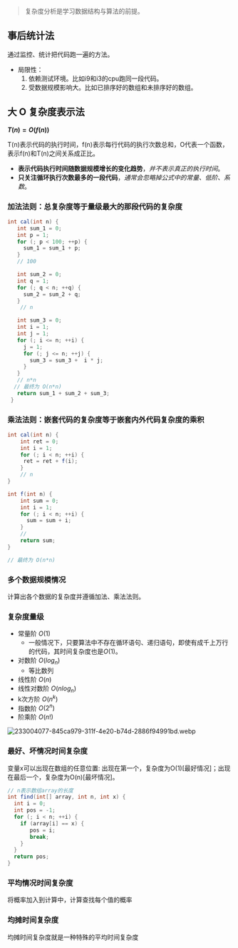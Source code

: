 > 复杂度分析是学习数据结构与算法的前提。
> 

## 事后统计法

通过监控、统计把代码跑一遍的方法。

- 局限性：
    1. 依赖测试环境。比如i9和i3的cpu跑同一段代码。
    2. 受数据规模影响大。比如已排序好的数组和未排序好的数组。

## 大 O 复杂度表示法

**$T(n) = O(f(n))$**

T(n)表示代码的执行时间，f(n)表示每行代码的执行次数总和，O代表一个函数，表示f(n)和T(n)之间关系成正比。

- **表示代码执行时间随数据规模增长的变化趋势**，*并不表示真正的执行时间*。
- **只关注循环执行次数最多的一段代码**，*通常会忽略掉公式中的常量、低阶、系数*。

### 加法法则：总复杂度等于量级最大的那段代码的复杂度

```java
int cal(int n) {
   int sum_1 = 0;
   int p = 1;
   for (; p < 100; ++p) {
     sum_1 = sum_1 + p;
   }
   // 100

   int sum_2 = 0;
   int q = 1;
   for (; q < n; ++q) {
     sum_2 = sum_2 + q;
   }
    // n

   int sum_3 = 0;
   int i = 1;
   int j = 1;
   for (; i <= n; ++i) {
     j = 1;
     for (; j <= n; ++j) {
       sum_3 = sum_3 +  i * j;
     }
   }
   // n*n
  // 最终为 O(n*n)
   return sum_1 + sum_2 + sum_3;
 }
```

### 乘法法则：嵌套代码的复杂度等于嵌套内外代码复杂度的乘积

```java
int cal(int n) {
	int ret = 0;
	int i = 1;
	for (; i < n; ++i) {
	 ret = ret + f(i);
	}
	// n
}

int f(int n) {
	int sum = 0;
	int i = 1;
	for (; i < n; ++i) {
	  sum = sum + i;
	}
	//
	return sum;
}

// 最终为 O(n*n)
```

### 多个数据规模情况

计算出各个数据的复杂度并遵循加法、乘法法则。

### 复杂度量级

- 常量阶 $O(1)$
    - 一般情况下，只要算法中不存在循环语句、递归语句，即使有成千上万行的代码，其时间复杂度也是$Ο(1)$。
- 对数阶 $O(log_n)$
    - 等比数列
- 线性阶 $O(n)$
- 线性对数阶 $O(nlog_n)$
- k次方阶 $O(n^k)$
- 指数阶 $O(2^n)$
- 阶乘阶 $O(n!)$

![233004077-845ca979-311f-4e20-b74d-2886f94991bd.webp](https://prod-files-secure.s3.us-west-2.amazonaws.com/d9d52f73-bbd3-47db-96fe-27b0615621ac/f9836d47-f2d7-45cf-90df-a4f672f85a96/233004077-845ca979-311f-4e20-b74d-2886f94991bd.webp)

### 最好、坏情况时间复杂度

变量x可以出现在数组的任意位置: 出现在第一个，复杂度为O(1)[最好情况]；出现在最后一个，复杂度为O(n)[最坏情况]。

```java
// n表示数组array的长度
int find(int[] array, int n, int x) {
  int i = 0;
  int pos = -1;
  for (; i < n; ++i) {
    if (array[i] == x) {
       pos = i;
       break;
    }
  }
  return pos;
}
```

### 平均情况时间复杂度

将概率加入到计算中，计算查找每个值的概率

### 均摊时间复杂度

均摊时间复杂度就是一种特殊的平均时间复杂度